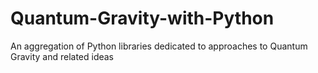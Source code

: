 # Quantum-Gravity-with-Python
An aggregation of Python libraries dedicated to approaches to Quantum Gravity and related ideas
